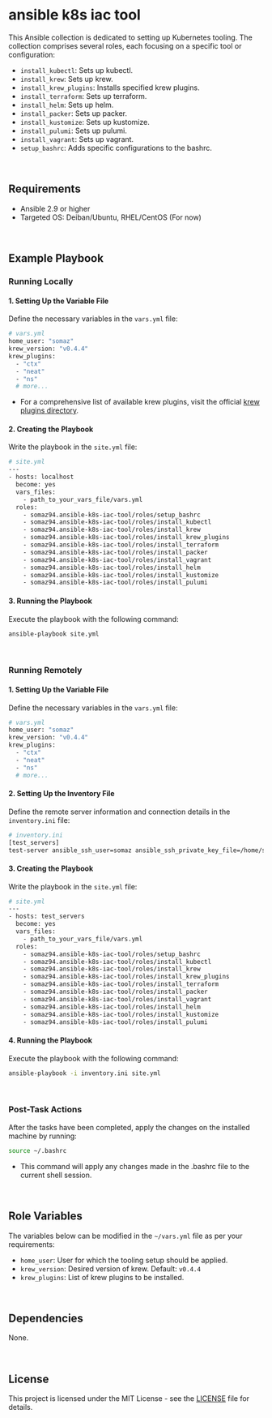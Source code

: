 # ansible k8s iac tool

This Ansible collection is dedicated to setting up Kubernetes tooling. The collection comprises several roles, each focusing on a specific tool or configuration:

- `install_kubectl`: Sets up kubectl.
- `install_krew`: Sets up krew.
- `install_krew_plugins`: Installs specified krew plugins.
- `install_terraform`: Sets up terraform.
- `install_helm`: Sets up helm.
- `install_packer`: Sets up packer.
- `install_kustomize`: Sets up kustomize.
- `install_pulumi`: Sets up pulumi.
- `install_vagrant`: Sets up vagrant.
- `setup_bashrc`: Adds specific configurations to the bashrc.

<br/>

## Requirements

- Ansible 2.9 or higher
- Targeted OS: Deiban/Ubuntu, RHEL/CentOS (For now)

<br/>

## Example Playbook

### Running Locally

#### 1. Setting Up the Variable File

Define the necessary variables in the `vars.yml` file:
```bash
# vars.yml
home_user: "somaz"
krew_version: "v0.4.4"
krew_plugins:
  - "ctx"
  - "neat"
  - "ns"
  # more... 
```

- For a comprehensive list of available krew plugins, visit the official [krew plugins directory](https://krew.sigs.k8s.io/plugins/).

#### 2. Creating the Playbook

Write the playbook in the `site.yml` file:
```bash
# site.yml
---
- hosts: localhost
  become: yes
  vars_files:
    - path_to_your_vars_file/vars.yml
  roles:
    - somaz94.ansible-k8s-iac-tool/roles/setup_bashrc
    - somaz94.ansible-k8s-iac-tool/roles/install_kubectl
    - somaz94.ansible-k8s-iac-tool/roles/install_krew
    - somaz94.ansible-k8s-iac-tool/roles/install_krew_plugins
    - somaz94.ansible-k8s-iac-tool/roles/install_terraform
    - somaz94.ansible-k8s-iac-tool/roles/install_packer
    - somaz94.ansible-k8s-iac-tool/roles/install_vagrant
    - somaz94.ansible-k8s-iac-tool/roles/install_helm
    - somaz94.ansible-k8s-iac-tool/roles/install_kustomize
    - somaz94.ansible-k8s-iac-tool/roles/install_pulumi
```

#### 3. Running the Playbook

Execute the playbook with the following command:
```bash
ansible-playbook site.yml
```

<br/>

### Running Remotely

#### 1. Setting Up the Variable File

Define the necessary variables in the `vars.yml` file:
```bash
# vars.yml
home_user: "somaz"
krew_version: "v0.4.4"
krew_plugins:
  - "ctx"
  - "neat"
  - "ns"
  # more... 
```

#### 2. Setting Up the Inventory File

Define the remote server information and connection details in the `inventory.ini` file:
```bash
# inventory.ini
[test_servers]
test-server ansible_ssh_user=somaz ansible_ssh_private_key_file=/home/somaz/.ssh/id_rsa_somaz94
```

#### 3. Creating the Playbook

Write the playbook in the `site.yml` file:
```bash
# site.yml
---
- hosts: test_servers
  become: yes
  vars_files:
    - path_to_your_vars_file/vars.yml
  roles:
    - somaz94.ansible-k8s-iac-tool/roles/setup_bashrc
    - somaz94.ansible-k8s-iac-tool/roles/install_kubectl
    - somaz94.ansible-k8s-iac-tool/roles/install_krew
    - somaz94.ansible-k8s-iac-tool/roles/install_krew_plugins
    - somaz94.ansible-k8s-iac-tool/roles/install_terraform
    - somaz94.ansible-k8s-iac-tool/roles/install_packer
    - somaz94.ansible-k8s-iac-tool/roles/install_vagrant
    - somaz94.ansible-k8s-iac-tool/roles/install_helm
    - somaz94.ansible-k8s-iac-tool/roles/install_kustomize
    - somaz94.ansible-k8s-iac-tool/roles/install_pulumi
```

#### 4. Running the Playbook

Execute the playbook with the following command:
```bash
ansible-playbook -i inventory.ini site.yml
```

<br/>

### Post-Task Actions

After the tasks have been completed, apply the changes on the installed machine by running:
```bash
source ~/.bashrc
```
- This command will apply any changes made in the .bashrc file to the current shell session.


<br/>

## Role Variables

The variables below can be modified in the `~/vars.yml` file as per your requirements:

- `home_user`: User for which the tooling setup should be applied. 
- `krew_version`: Desired version of krew. Default: `v0.4.4`
- `krew_plugins`: List of krew plugins to be installed.

<br/>

## Dependencies

None.

<br/>

## License

This project is licensed under the MIT License - see the [LICENSE](LICENSE) file for details.

